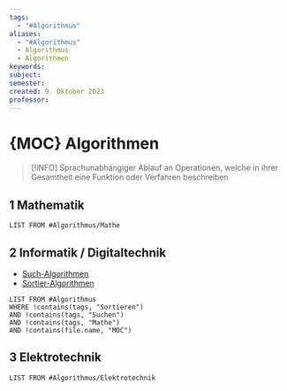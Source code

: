 ```yaml
---
tags:
  - "#Algorithmus"
aliases:
  - "#Algorithmus"
  - Algorithmus
  - Algorithmen
keywords: 
subject: 
semester: 
created: 9. Oktober 2023
professor:
---
```

 

# {MOC} Algorithmen

> [!INFO] Sprachunabhängiger Ablauf an Operationen, welche in ihrer Gesamtheit eine Funktion oder Verfahren beschreiben 

## 1 Mathematik

```dataview
LIST FROM #Algorithmus/Mathe 
```

## 2 Informatik / Digitaltechnik

- [Such-Algorithmen](DS-Algo/{MOC}%20Suchen.md)
- [Sortier-Algorithmen](DS-Algo/{MOC}%20Sortieren.md)

```dataview
LIST FROM #Algorithmus 
WHERE !contains(tags, "Sortieren")
AND !contains(tags, "Suchen")
AND !contains(tags, "Mathe")
AND !contains(file.name, "MOC")
```

## 3 Elektrotechnik

```dataview
LIST FROM #Algorithmus/Elektrotechnik 
```